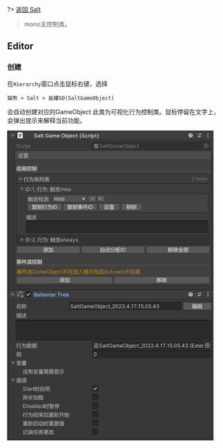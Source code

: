 
?> [返回 Salt](md/scripts/salt.md)

> mono主控制类。


## Editor

### 创建

在`Hierarchy`窗口点击鼠标右键，选择

`猫熊 > Salt > 盐罐GO(SaltGameObject)`

会自动创建对应的GameObject
此类为可视化行为控制类。鼠标停留在文字上，会弹出提示来解释当前功能。

![](SaltGameObject_md_files/c7fa9be0-df24-11ed-b439-354b3aed479b.jpeg?v=1&type=image)
